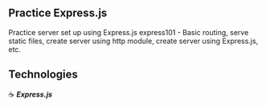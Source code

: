## Practice Express.js

Practice server set up using Express.js
express101 - Basic routing, serve static files, create server using http module, create server using Express.js, etc.

## Technologies

:coffee: **_Express.js_**

